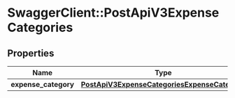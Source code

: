 # SwaggerClient::PostApiV3ExpenseCategories

## Properties
Name | Type | Description | Notes
------------ | ------------- | ------------- | -------------
**expense_category** | [**PostApiV3ExpenseCategoriesExpenseCategory**](PostApiV3ExpenseCategoriesExpenseCategory.md) |  | 


